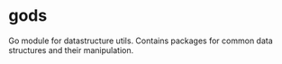 # gods
Go module for datastructure utils.  Contains packages for common data structures and their manipulation.
